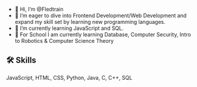 - 👋 Hi, I’m @Fledtrain
- 👀 I’m eager to dive into Frontend Development/Web Development and expand my skill set by learning new programming languages.
- 🌱 I’m currently learning JavaScript and SQL.
- 🧠 For School I am currently learning Database, Computer Security, Intro to Robotics & Computer Science Theory

## 🛠 Skills
JavaScript, HTML, CSS, Python, Java, C, C++, SQL


<!---
Fledtrain/Fledtrain is a ✨ special ✨ repository because its `README.md` (this file) appears on your GitHub profile.
You can click the Preview link to take a look at your changes.
--->
